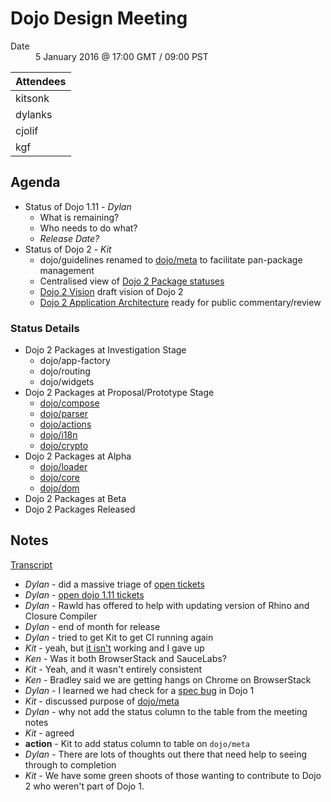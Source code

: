 # Dojo Design Meeting

<dl>
    <dt>Date</dt>
    <dd>5 January 2016 @ 17:00 GMT / 09:00 PST</dd>
</dl>

|Attendees|
|---------|
|kitsonk|
|dylanks|
|cjolif|
|kgf|

## Agenda

* Status of Dojo 1.11 - *Dylan*
  * What is remaining?
  * Who needs to do what?
  * *Release Date?*
* Status of Dojo 2 - *Kit*
  * dojo/guidelines renamed to [dojo/meta](https://github.com/dojo/meta) to facilitate pan-package management
  * Centralised view of [Dojo 2 Package statuses](https://github.com/dojo/meta/blob/master/README.md#status)
  * [Dojo 2 Vision](../documents/Dojo-2-Vision.md) draft vision of Dojo 2
  * [Dojo 2 Application Architecture](https://docs.google.com/document/d/1Kgc99f8yTtZGopKr6OWGMjsJTV5hHNlr0ztWQS_cRnA/edit#) ready for public commentary/review

### Status Details

* Dojo 2 Packages at Investigation Stage
  * dojo/app-factory
  * dojo/routing
  * dojo/widgets
* Dojo 2 Packages at Proposal/Prototype Stage
  * [dojo/compose](https://github.com/dojo/compose)
  * [dojo/parser](https://github.com/dojo/parser)
  * [dojo/actions](https://github.com/dojo/actions)
  * [dojo/i18n](https://github.com/dojo/i18n)
  * [dojo/crypto](https://github.com/dojo/crypto)
* Dojo 2 Packages at Alpha
  * [dojo/loader](https://github.com/dojo/loader)
  * [dojo/core](https://github.com/dojo/core)
  * [dojo/dom](https://github.com/dojo/dom)
* Dojo 2 Packages at Beta
* Dojo 2 Packages Released

## Notes

[Transcript](https://botbot.me/freenode/dojo-meeting/2016-01-05/?msg=57305409&page=1)

* *Dylan* - did a massive triage of [open tickets](https://bugs.dojotoolkit.org/ticketgraph)
* *Dylan* - [open dojo 1.11 tickets](https://bugs.dojotoolkit.org/query?status=assigned&status=new&status=open&status=reopened&milestone=1.11&col=id&col=summary&col=milestone&col=status&col=owner&col=type&col=priority&col=component&col=changetime&report=186&order=owner)
* *Dylan* - Rawld has offered to help with updating version of Rhino and Closure Compiler
* *Dylan* - end of month for release
* *Dylan* - tried to get Kit to get CI running again
* *Kit* - yeah, but [it isn't](https://travis-ci.org/dojo/dojo/builds) working and I gave up
* *Ken* - Was it both BrowserStack and SauceLabs?
* *Kit* - Yeah, and it wasn't entirely consistent
* *Ken* - Bradley said we are getting hangs on Chrome on BrowserStack
* *Dylan* - I learned we had check for a [spec bug](https://www.w3.org/Bugs/Public/show_bug.cgi?id=23691) in Dojo 1
* *Kit* - discussed purpose of [dojo/meta](https://github.com/dojo/meta)
* *Dylan* - why not add the status column to the table from the meeting notes
* *Kit* - agreed
* **action** - Kit to add status column to table on `dojo/meta`
* *Dylan* - There are lots of thoughts out there that need help to seeing through to completion
* *Kit* - We have some green shoots of those wanting to contribute to Dojo 2 who weren't part of Dojo 1.
